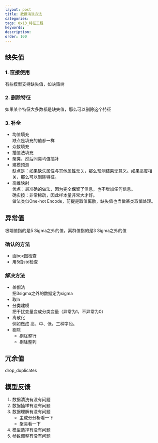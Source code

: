 ```yaml
---
layout: post
title: 数据清洗方法
categories:
tags: 0x13_特征工程
keywords:
description:
order: 100
---
```



## 缺失值
### 1. 直接使用  
有些模型支持缺失值，如决策树

### 2. 删除特征  
如果某个特征大多数都是缺失值，那么可以删除这个特征

### 3. 补全
- 均值填充  
缺点是填充的值都一样
- 众数填充
- 插值法填充
- 聚类，然后同类均值插补
- 建模预测  
缺点是：如果缺失属性与其他属性无关，那么预测结果无意义。如果高度相关，那么可以删除特征。  
- 高维映射  
优点：最准确的做法，因为完全保留了信息，也不增加任何信息。  
确实按：非常稀疏，因此样本量非常大才好。  
做法类似One-hot Encode，前提是取值离散，缺失值也当做某类取值处理。  



## 异常值
极端值指的是5 Sigma之外的值，离群值指的是3 Sigma之外的值  
### 确认的方法
- 画box图检查
- 用5倍std检查


### 解决方法
- 盖帽法  
把3sigma之外的数据定为sigma
- 取ln
- 分类建模  
把干扰变量变成分类变量（异常为1，不异常为0）  
- 离散化  
例如做成 高、中、低，三种字段。  
- 剔除
    - 剔除整行
    - 剔除整列



## 冗余值
drop_duplicates


## 模型反馈

1. 数据清洗有没有问题
2. 数据抽样有没有问题
3. 数据理解有没有问题
    - 主成分分析看一下
    - 聚类看一下
4. 模型选择有没有问题
5. 参数调整有没有问题
